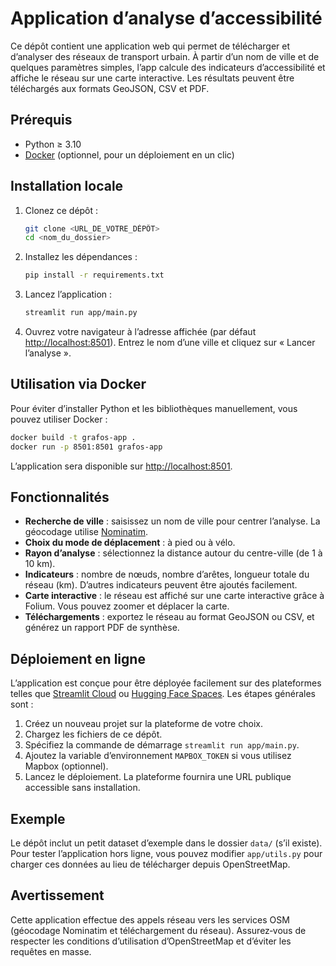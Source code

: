 # Application d’analyse d’accessibilité

Ce dépôt contient une application web qui permet de télécharger et
d’analyser des réseaux de transport urbain. À partir d’un nom de ville
et de quelques paramètres simples, l’app calcule des indicateurs
d’accessibilité et affiche le réseau sur une carte interactive. Les
résultats peuvent être téléchargés aux formats GeoJSON, CSV et PDF.

## Prérequis

- Python ≥ 3.10
- [Docker](https://docs.docker.com/) (optionnel, pour un déploiement en un clic)

## Installation locale

1. Clonez ce dépôt :

   ```bash
   git clone <URL_DE_VOTRE_DÉPÔT>
   cd <nom_du_dossier>
   ```

2. Installez les dépendances :

   ```bash
   pip install -r requirements.txt
   ```

3. Lancez l’application :

   ```bash
   streamlit run app/main.py
   ```

4. Ouvrez votre navigateur à l’adresse affichée (par défaut
   <http://localhost:8501>). Entrez le nom d’une ville et cliquez sur
   « Lancer l’analyse ».

## Utilisation via Docker

Pour éviter d’installer Python et les bibliothèques manuellement, vous
pouvez utiliser Docker :

```bash
docker build -t grafos-app .
docker run -p 8501:8501 grafos-app
```

L’application sera disponible sur <http://localhost:8501>.

## Fonctionnalités

- **Recherche de ville** : saisissez un nom de ville pour centrer
  l’analyse. La géocodage utilise [Nominatim](https://nominatim.openstreetmap.org/).
- **Choix du mode de déplacement** : à pied ou à vélo.
- **Rayon d’analyse** : sélectionnez la distance autour du centre-ville
  (de 1 à 10 km).
- **Indicateurs** : nombre de nœuds, nombre d’arêtes, longueur totale du
  réseau (km). D’autres indicateurs peuvent être ajoutés facilement.
- **Carte interactive** : le réseau est affiché sur une carte
  interactive grâce à Folium. Vous pouvez zoomer et déplacer la carte.
- **Téléchargements** : exportez le réseau au format GeoJSON ou CSV, et
  générez un rapport PDF de synthèse.

## Déploiement en ligne

L’application est conçue pour être déployée facilement sur des
plateformes telles que [Streamlit Cloud](https://streamlit.io/cloud)
ou [Hugging Face Spaces](https://huggingface.co/spaces/). Les étapes
générales sont :

1. Créez un nouveau projet sur la plateforme de votre choix.
2. Chargez les fichiers de ce dépôt.
3. Spécifiez la commande de démarrage `streamlit run app/main.py`.
4. Ajoutez la variable d’environnement `MAPBOX_TOKEN` si vous
   utilisez Mapbox (optionnel).
5. Lancez le déploiement. La plateforme fournira une URL publique
   accessible sans installation.

## Exemple

Le dépôt inclut un petit dataset d’exemple dans le dossier `data/`
(s’il existe). Pour tester l’application hors ligne, vous pouvez
modifier `app/utils.py` pour charger ces données au lieu de
télécharger depuis OpenStreetMap.

## Avertissement

Cette application effectue des appels réseau vers les services OSM
(géocodage Nominatim et téléchargement du réseau). Assurez‑vous de
respecter les conditions d’utilisation d’OpenStreetMap et d’éviter les
requêtes en masse.
